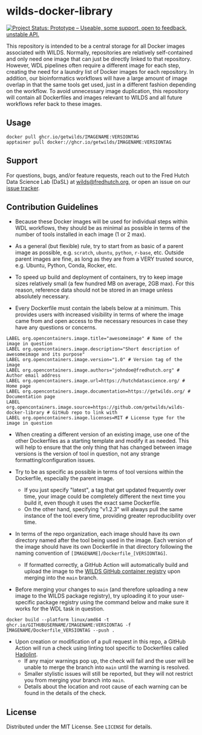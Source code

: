 # wilds-docker-library

[![Project Status: Prototype – Useable, some support, open to feedback, unstable API.](https://getwilds.github.io/badges/badges/prototype.svg)](https://getwilds.org/badges/#prototype)

This repository is intended to be a central storage for all Docker images associated with WILDS. Normally, repositories are relatively self-contained and only need one image that can just be directly linked to that repository. However, WDL pipelines often require a different image for each step, creating the need for a laundry list of Docker images for each repository. In addition, our bioinformatics workflows will have a large amount of image overlap in that the same tools get used, just in a different fashion depending on the workflow. To avoid unnecessary image duplication, this repository will contain all Dockerfiles and images relevant to WILDS and all future workflows refer back to these images.

## Usage

```
docker pull ghcr.io/getwilds/IMAGENAME:VERSIONTAG
apptainer pull docker://ghcr.io/getwilds/IMAGENAME:VERSIONTAG
```

## Support

For questions, bugs, and/or feature requests, reach out to the Fred Hutch Data Science Lab (DaSL) at wilds@fredhutch.org, or open an issue on our [issue tracker](https://github.com/getwilds/wilds-docker-library/issues).

## Contribution Guidelines

- Because these Docker images will be used for individual steps within WDL workflows, they should be as minimal as possible in terms of the number of tools installed in each image (1 or 2 max).

- As a general (but flexible) rule, try to start from as basic of a parent image as possible, e.g. `scratch`, `ubuntu`, `python`, `r-base`, etc. Outside parent images are fine, as long as they are from a VERY trusted source, e.g. Ubuntu, Python, Conda, Rocker, etc.

- To speed up build and deployment of containers, try to keep image sizes relatively small (a few hundred MB on average, 2GB max). For this reason, reference data should not be stored in an image unless absolutely necessary.

- Every Dockerfile must contain the labels below at a minimum. This provides users with increased visibility in terms of where the image came from and open access to the necessary resources in case they have any questions or concerns.
```
LABEL org.opencontainers.image.title="awesomeimage" # Name of the image in question
LABEL org.opencontainers.image.description="Short description of awesomeimage and its purpose"
LABEL org.opencontainers.image.version="1.0" # Version tag of the image
LABEL org.opencontainers.image.authors="johndoe@fredhutch.org" # Author email address
LABEL org.opencontainers.image.url=https://hutchdatascience.org/ # Home page
LABEL org.opencontainers.image.documentation=https://getwilds.org/ # Documentation page
LABEL org.opencontainers.image.source=https://github.com/getwilds/wilds-docker-library # GitHub repo to link with
LABEL org.opencontainers.image.licenses=MIT # License type for the image in question
```

- When creating a different version of an existing image, use one of the other Dockerfiles as a starting template and modify it as needed. This will help to ensure that the only thing that has changed between image versions is the version of tool in question, not any strange formatting/configuration issues.

- Try to be as specific as possible in terms of tool versions within the Dockerfile, especially the parent image.
    - If you just specify "latest", a tag that get updated frequently over time, your image could be completely different the next time you build it, even though it uses the exact same Dockerfile.
    - On the other hand, specifying "v1.2.3" will always pull the same instance of the tool every time, providing greater reproducibility over time.

- In terms of the repo organization, each image should have its own directory named after the tool being used in the image. Each version of the image should have its own Dockerfile in that directory following the naming convention of `[IMAGENAME]/Dockerfile_[VERSIONTAG]`.
    - If formatted correctly, a GitHub Action will automatically build and upload the image to the [WILDS GitHub container registry](https://github.com/orgs/getwilds/packages) upon merging into the `main` branch.

- Before merging your changes to `main` (and therefore uploading a new image to the WILDS package registry), try uploading it to your user-specific package registry using the command below and make sure it works for the WDL task in question.
```
docker build --platform linux/amd64 -t ghcr.io/GITHUBUSERNAME/IMAGENAME:VERSIONTAG -f IMAGENAME/Dockerfile_VERSIONTAG --push .
```

- Upon creation or modification of a pull request in this repo, a GitHub Action will run a check using linting tool specific to Dockerfiles called [Hadolint](https://github.com/hadolint/hadolint).
    - If any major warnings pop up, the check will fail and the user will be unable to merge the branch into `main` until the warning is resolved.
    - Smaller stylistic issues will still be reported, but they will not restrict you from merging your branch into `main`.
    - Details about the location and root cause of each warning can be found in the details of the check.

## License

Distributed under the MIT License. See `LICENSE` for details.

